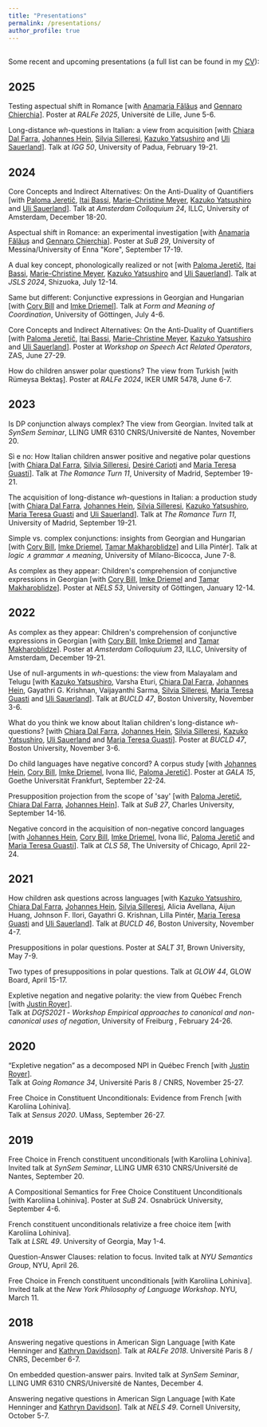 ```yaml
---
title: "Presentations"
permalink: /presentations/
author_profile: true
---
```

\
Some recent and upcoming presentations (a full list can be found in my [CV](http://auroregonzalez.github.io/files/CV_april2025.pdf)):

## 2025

Testing aspectual shift in Romance [with [Anamaria Fălăuş](https://anamariafalaus.org/) and [Gennaro Chierchia](https://scholar.harvard.edu/chierchia/home)]. Poster at *RALFe 2025*, Université de Lille, June 5-6.
 
Long-distance *wh*-questions in Italian: a view from acquisition [with [Chiara Dal Farra](http://www.bilgroup.it/en/chiara-dal-farra-2/), [Johannes Hein](https://www.johannes-hein.de/index.html), [Silvia Silleresi](http://www.bilgroup.it/en/silvia-silleresi-2/), [Kazuko Yatsushiro](https://www.leibniz-zas.de/en/people/details/yatsushiro-kazuko/kazuko-yatsushiro) and [Uli Sauerland](https://www.leibniz-zas.de/en/people/details/sauerland-uli/uli-sauerland)]. Talk at *IGG 50*, University of Padua, February 19-21.

## 2024

Core Concepts and Indirect Alternatives: On the Anti-Duality of Quantifiers [with [Paloma Jeretič](https://web.sas.upenn.edu/paloma-jeretic/), [Itai Bassi](https://itaibassi.github.io/), [Marie-Christine Meyer](https://www.leibniz-zas.de/en/people/details/meyer-marie-christine/marie-christine-meyer), [Kazuko Yatsushiro](https://www.leibniz-zas.de/en/people/details/yatsushiro-kazuko/kazuko-yatsushiro) and [Uli Sauerland](https://www.leibniz-zas.de/en/people/details/sauerland-uli/uli-sauerland)]. Talk at *Amsterdam Colloquium 24*, ILLC, University of Amsterdam, December 18-20.

Aspectual shift in Romance: an experimental investigation [with [Anamaria Fălăuş](https://anamariafalaus.org/) and [Gennaro Chierchia](https://scholar.harvard.edu/chierchia/home)]. Poster at *SuB 29*, University of Messina/University of Enna "Kore", September 17-19.

A dual key concept, phonologically realized or not [with [Paloma Jeretič](https://web.sas.upenn.edu/paloma-jeretic/), [Itai Bassi](https://itaibassi.github.io/), [Marie-Christine Meyer](https://www.leibniz-zas.de/en/people/details/meyer-marie-christine/marie-christine-meyer), [Kazuko Yatsushiro](https://www.leibniz-zas.de/en/people/details/yatsushiro-kazuko/kazuko-yatsushiro) and [Uli Sauerland](https://www.leibniz-zas.de/en/people/details/sauerland-uli/uli-sauerland)]. Talk at *JSLS 2024*, Shizuoka, July 12-14.

Same but different: Conjunctive expressions in Georgian and Hungarian [with [Cory Bill](https://www.corybill.com/) and [Imke Driemel](http://imke.driemel.net/)]. Talk at *Form and Meaning of Coordination*, University of Göttingen, July 4-6.

Core Concepts and Indirect Alternatives: On the Anti-Duality of Quantifiers [with [Paloma Jeretič](https://web.sas.upenn.edu/paloma-jeretic/), [Itai Bassi](https://itaibassi.github.io/), [Marie-Christine Meyer](https://www.leibniz-zas.de/en/people/details/meyer-marie-christine/marie-christine-meyer), [Kazuko Yatsushiro](https://www.leibniz-zas.de/en/people/details/yatsushiro-kazuko/kazuko-yatsushiro) and [Uli Sauerland](https://www.leibniz-zas.de/en/people/details/sauerland-uli/uli-sauerland)]. Poster at *Workshop on Speech Act Related Operators*, ZAS, June 27-29.

How do children answer polar questions? The view from Turkish [with Rümeysa Bektaş]. Poster at *RALFe 2024*, IKER UMR 5478, June 6-7.

## 2023

Is DP conjunction always complex? The view from Georgian. Invited talk at *SynSem Seminar*, LLING UMR 6310 CNRS/Université de Nantes, November 20.

Sì e  no:  How  Italian  children  answer  positive  and  negative  polar  questions [with [Chiara Dal Farra](http://www.bilgroup.it/en/chiara-dal-farra-2/), [Silvia Silleresi](http://www.bilgroup.it/en/silvia-silleresi-2/), [Desiré Carioti](http://www.bilgroup.it/en/desire-carioti-2/) and [Maria Teresa Guasti](https://www.unimib.it/maria-teresa-guasti)]. Talk at *The Romance Turn 11*, University of Madrid, September 19-21.

The acquisition of long-distance *wh*-questions in Italian: a production study [with [Chiara Dal Farra](http://www.bilgroup.it/en/chiara-dal-farra-2/), [Johannes Hein](https://www.johannes-hein.de/index.html), [Silvia Silleresi](http://www.bilgroup.it/en/silvia-silleresi-2/), [Kazuko Yatsushiro](https://www.leibniz-zas.de/en/people/details/yatsushiro-kazuko/kazuko-yatsushiro), [Maria Teresa Guasti](https://www.unimib.it/maria-teresa-guasti) and [Uli Sauerland](https://www.leibniz-zas.de/en/people/details/sauerland-uli/uli-sauerland)]. Talk at *The Romance Turn 11*, University of Madrid, September 19-21.

Simple vs. complex conjunctions: insights from Georgian and Hungarian [with [Cory Bill](https://www.corybill.com/), [Imke Driemel](http://imke.driemel.net/), [Tamar Makharoblidze](https://faculty.iliauni.edu.ge/arts/tamar-makharoblidze/?lang=en)] and Lilla Pintér]. Talk at *logic ∧ grammar ∧ meaning*, University of Milano-Bicocca, June 7-8.

As complex as they appear: Children's comprehension of conjunctive expressions in Georgian [with [Cory Bill](https://www.corybill.com/), [Imke Driemel](http://imke.driemel.net/) and [Tamar Makharoblidze](https://faculty.iliauni.edu.ge/arts/tamar-makharoblidze/?lang=en)]. Poster at *NELS 53*, University of Göttingen, January 12-14.


## 2022

As complex as they appear: Children's comprehension of conjunctive expressions in Georgian [with [Cory Bill](https://www.corybill.com/), [Imke Driemel](http://imke.driemel.net/) and [Tamar Makharoblidze](https://faculty.iliauni.edu.ge/arts/tamar-makharoblidze/?lang=en)]. Poster at *Amsterdam Colloquium 23*, ILLC, University of Amsterdam, December 19-21.

Use of null-arguments in *wh*-questions: the view from Malayalam and Telugu [with [Kazuko Yatsushiro](https://www.leibniz-zas.de/en/people/details/yatsushiro-kazuko/kazuko-yatsushiro), Varsha Eturi, [Chiara Dal Farra](http://www.bilgroup.it/en/chiara-dal-farra-2/), [Johannes Hein](https://www.johannes-hein.de/index.html), Gayathri G. Krishnan, Vaijayanthi Sarma, [Silvia Silleresi](http://www.bilgroup.it/en/silvia-silleresi-2/), [Maria Teresa Guasti](https://www.unimib.it/maria-teresa-guasti) and [Uli Sauerland](https://www.leibniz-zas.de/en/people/details/sauerland-uli/uli-sauerland)]. Talk at *BUCLD 47*, Boston University, November 3-6.

What do you think we know about Italian children's long-distance *wh*-questions? [with [Chiara Dal Farra](http://www.bilgroup.it/en/chiara-dal-farra-2/), [Johannes Hein](https://www.johannes-hein.de/index.html), [Silvia Silleresi](http://www.bilgroup.it/en/silvia-silleresi-2/), [Kazuko Yatsushiro](https://www.leibniz-zas.de/en/people/details/yatsushiro-kazuko/kazuko-yatsushiro), [Uli Sauerland](https://www.leibniz-zas.de/en/people/details/sauerland-uli/uli-sauerland) and [Maria Teresa Guasti](https://www.unimib.it/maria-teresa-guasti)]. Poster at *BUCLD 47*, Boston University, November 3-6.

Do child languages have negative concord? A corpus study [with [Johannes Hein](https://www.johannes-hein.de/index.html), [Cory Bill](https://www.corybill.com/), [Imke Driemel](http://imke.driemel.net/), Ivona Ilić, [Paloma Jeretič](https://web.sas.upenn.edu/paloma-jeretic/)]. Poster at *GALA 15*, Goethe Universität Frankfurt, September 22-24.

Presupposition projection from the scope of 'say' [with [Paloma Jeretič](https://web.sas.upenn.edu/paloma-jeretic/), [Chiara Dal Farra](http://www.bilgroup.it/en/chiara-dal-farra-2/), [Johannes Hein](https://www.johannes-hein.de/index.html)]. Talk at *SuB 27*,  Charles University, September 14-16.

Negative concord in the acquisition of non-negative concord languages [with [Johannes Hein](https://www.johannes-hein.de/index.html), [Cory Bill](https://www.corybill.com/), [Imke Driemel](http://imke.driemel.net/), Ivona Ilić, [Paloma Jeretič](https://web.sas.upenn.edu/paloma-jeretic/) and [Maria Teresa Guasti](https://www.unimib.it/maria-teresa-guasti)]. Talk at *CLS 58*, The University of Chicago, April 22-24.


## 2021

How children ask questions across languages [with [Kazuko Yatsushiro](https://www.leibniz-zas.de/en/people/details/yatsushiro-kazuko/kazuko-yatsushiro), [Chiara Dal Farra](http://www.bilgroup.it/en/chiara-dal-farra-2/), [Johannes Hein](https://www.johannes-hein.de/index.html), [Silvia Silleresi](http://www.bilgroup.it/en/silvia-silleresi-2/), Alicia Avellana, Aijun Huang, Johnson F. Ilori, Gayathri G. Krishnan, Lilla Pintér, [Maria Teresa Guasti](https://www.unimib.it/maria-teresa-guasti) and [Uli Sauerland](https://www.leibniz-zas.de/en/people/details/sauerland-uli/uli-sauerland)]. Talk at *BUCLD 46*, Boston University, November 4-7.

Presuppositions in polar questions. Poster at *SALT 31*, Brown University, May 7-9.

Two types of presuppositions in polar questions. Talk at *GLOW 44*, GLOW Board, April 15-17.

Expletive negation and negative polarity: the view from Québec French [with [Justin Royer](http://justinroyer.lingspace.org/)].\
Talk at *DGfS2021* - *Workshop Empirical approaches to canonical and non-canonical uses of negation*, University of Freiburg , February 24-26.

## 2020

“Expletive negation” as a decomposed NPI in Québec French [with [Justin Royer](http://justinroyer.lingspace.org/)].\
Talk at *Going Romance 34*, Université Paris 8 / CNRS, November 25-27.

Free Choice in Constituent Unconditionals: Evidence from French [with Karoliina Lohiniva].\
Talk at *Sensus 2020*. UMass, September 26-27.


## 2019

Free Choice in French constituent unconditionals [with Karoliina Lohiniva].\
Invited talk at *SynSem Seminar*, LLING UMR 6310 CNRS/Université de Nantes, September 20.

A Compositional Semantics for Free Choice Constituent Unconditionals [with Karoliina Lohiniva]. Poster at *SuB 24*. Osnabrück University, September 4-6.

French constituent unconditionals relativize a free choice item [with Karoliina Lohiniva].\
Talk at *LSRL 49*. University of Georgia, May 1-4.

Question-Answer Clauses: relation to focus. Invited talk at *NYU Semantics Group*, NYU, April 26.

Free Choice in French constituent unconditionals [with Karoliina Lohiniva].\
Invited talk at the *New York Philosophy of Language Workshop*. NYU, March 11.


## 2018

Answering negative questions in American Sign Language [with Kate Henninger and [Kathryn Davidson](https://scholar.harvard.edu/kathryndavidson/home)]. Talk at *RALFe 2018*. Université Paris 8 / CNRS, December 6-7.

On embedded question-answer pairs. Invited talk at *SynSem Seminar*, LLING UMR 6310 CNRS/Université de Nantes, December 4.

Answering negative questions in American Sign Language [with Kate Henninger and [Kathryn Davidson](https://scholar.harvard.edu/kathryndavidson/home)]. Talk at *NELS 49*. Cornell University, October 5-7.
